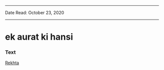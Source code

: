***
Date Read: October 23, 2020
***

# ek aurat ki hansi

### Text
[Rekhta](https://www.rekhta.org/nazms/ek-aurat-kii-hansii-pathriile-kohsaar-ke-gaate-chashmon-men-fahmida-riaz-nazms?lang=ur)

